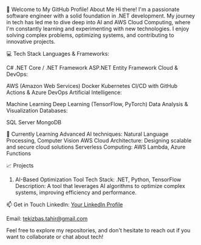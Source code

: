 🚀 Welcome to My GitHub Profile!
About Me
Hi there! I'm a passionate software engineer with a solid foundation in .NET development. My journey in tech has led me to dive deep into AI and AWS Cloud Computing, where I'm constantly learning and experimenting with new technologies. I enjoy solving complex problems, optimizing systems, and contributing to innovative projects.

💻 Tech Stack
Languages & Frameworks:

C#
.NET Core / .NET Framework
ASP.NET
Entity Framework
Cloud & DevOps:

AWS (Amazon Web Services)
Docker
Kubernetes
CI/CD with GitHub Actions & Azure DevOps
Artificial Intelligence:

Machine Learning
Deep Learning (TensorFlow, PyTorch)
Data Analysis & Visualization
Databases:

SQL Server
MongoDB

🌱 Currently Learning
Advanced AI techniques: Natural Language Processing, Computer Vision
AWS Cloud Architecture: Designing scalable and secure cloud solutions
Serverless Computing: AWS Lambda, Azure Functions

📈 Projects
1. AI-Based Optimization Tool
Tech Stack: .NET, Python, TensorFlow
Description: A tool that leverages AI algorithms to optimize complex systems, improving efficiency and performance.


📫 Get in Touch
LinkedIn: [Your LinkedIn Profile](https://www.linkedin.com/in/tahirtekizbas/)

Email: tekizbas.tahir@gmail.com

Feel free to explore my repositories, and don't hesitate to reach out if you want to collaborate or chat about tech!
